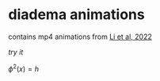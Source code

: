 # diadema animations

contains mp4 animations from [Li et al, 2022](https://www.biorxiv.org/content/10.1101/2022.05.03.490537v1)

*try it*

$\phi^2(x)=h$

